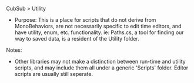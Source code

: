 CubSub > Utility

* Purpose: This is a place for scripts that do not derive from MonoBehaviors, are not necessarily specific to edit time editors, and have utility, enum, etc. functionality. ie: Paths.cs, a tool for finding our way to saved data, is a resident of the Utility folder.

Notes:  
* Other libraries may not make a distinction between run-time and utility scripts, and may include them all under a generic 'Scripts' folder. Editor scripts are usually still seperate. 
